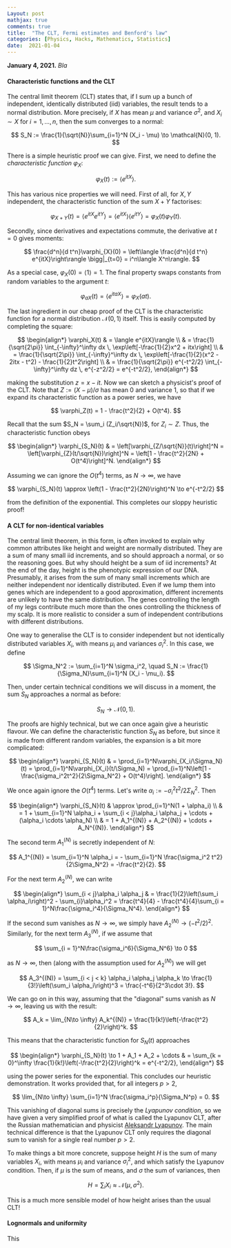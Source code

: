 ```yaml
---
Layout: post
mathjax: true
comments: true
title:  "The CLT, Fermi estimates and Benford's law"
categories: [Physics, Hacks, Mathematics, Statistics]
date:  2021-01-04
---
```


**January 4, 2021.** *Bla*

#### Characteristic functions and the CLT

The central limit theorem (CLT) states that, if I sum up a bunch of
independent, identically distributed (iid) variables, the result tends to a
normal distribution.
More precisely, if $X$ has mean $\mu$ and variance $\sigma^2$, and
$X_i \sim X$ for $i = 1, \ldots, n$, then the sum converges to a normal:

$$
S_N := \frac{1}{\sqrt{N}}\sum_{i=1}^N (X_i - \mu) \to \mathcal{N}(0, 1).
$$

There is a simple heuristic proof we can give.
First, we need to define the *characteristic function* $\varphi_X$:

$$
\varphi_X(t) := \langle e^{itX}\rangle.
$$

This has various nice properties we will need. First of all, for $X,
Y$ independent, the characteristic function of the sum $X+Y$ factorises:

$$
\varphi_{X+Y}(t)  = \langle
e^{itX}e^{itY}\rangle = \langle e^{itX}\rangle \langle e^{itY}\rangle
= \varphi_X(t) \varphi_Y(t).
$$

Secondly, since derivatives and expectations commute, the derivative
at $t = 0$ gives moments:

$$
\frac{d^n}{d t^n}\varphi_{X}(0) = \left\langle \frac{d^n}{d t^n}
e^{itX}\right\rangle \bigg|_{t=0} = i^n\langle X^n\rangle.
$$

As a special case, $\varphi_X(0) = \langle 1\rangle = 1$.
The final property swaps constants from random variables to the
argument $t$:

$$
\varphi_{aX}(t) = \langle e^{itaX}\rangle = \varphi_{X}(at).
$$

The last ingredient in our cheap proof of the CLT is the
characteristic function for a normal distribution $\mathcal{N}(0, 1)$
itself. This is easily computed by completing the square:

$$
\begin{align*}
\varphi_X(t) & = \langle e^{itX}\rangle \\
& = \frac{1}{\sqrt{2\pi}} \int_{-\infty}^\infty dx \,
\exp\left[-\frac{1}{2}x^2 + itx\right] \\
& = \frac{1}{\sqrt{2\pi}} \int_{-\infty}^\infty dx \,
\exp\left[-\frac{1}{2}(x^2 - 2itx  - t^2) - \frac{1}{2}t^2\right] \\
& = \frac{1}{\sqrt{2\pi}} e^{-t^2/2} \int_{-\infty}^\infty dz \,
e^{-z^2/2} = e^{-t^2/2},
\end{align*}
$$

making the substitution $z = x - it$.
Now we can sketch a physicist's proof of the CLT.
Note that $Z := (X - \mu)/\sigma$ has mean $0$ and variance $1$, so that
if we expand its characteristic function as a power series, we have

$$
\varphi_Z(t) = 1 - \frac{t^2}{2} + O(t^4).
$$

Recall that the sum $S_N = \sum_i (Z_i/\sqrt{N})$, for $Z_i \sim Z$.
Thus, the characteristic function obeys

$$
\begin{align*}
\varphi_{S_N}(t) & = \left[\varphi_{Z/\sqrt{N}}(t)\right]^N  = \left[\varphi_{Z}(t/\sqrt{N})\right]^N = \left[1 - \frac{t^2}{2N} + O(t^4)\right]^N.
\end{align*}
$$

Assuming we can ignore the $O(t^4)$ terms, as $N \to \infty$, we have

$$
\varphi_{S_N}(t) \approx \left(1 - \frac{t^2}{2N}\right)^N \to e^{-t^2/2}
$$

from the definition of the exponential.
This completes our sloppy heuristic proof!

#### A CLT for non-identical variables

The central limit theorem, in this form, is often invoked to explain
why common attributes like height and weight are normally distributed.
They are a sum of many small iid increments, and so should approach a
normal, or so the reasoning goes.
But why should height be a sum of iid increments?
At the end of the day, height is the phenotypic expression of our DNA.
Presumably, it arises from the sum of many small increments which are
neither independent nor identically distributed.
Even if we lump them into genes which are independent to a good
approximation, different increments are unlikely to have the same distribution.
The genes controlling the length of my legs contribute much
more than the ones controlling the thickness of my scalp.
It is more realistic to consider a sum of independent contributions
with different distributions.

One way to generalise the CLT is to consider independent but not
identically distributed variables $X_i$, with means $\mu_i$ and
variances $\sigma_i^2$.
In this case, we define

$$
\Sigma_N^2 := \sum_{i=1}^N \sigma_i^2, \quad S_N :=
\frac{1}{\Sigma_N}\sum_{i=1}^N (X_i - \mu_i).
$$

Then, under certain technical conditions we will discuss in a moment,
the sum $S_N$ approaches a normal as before:

$$
S_N \to \mathcal{N}(0, 1).
$$

The proofs are highly technical, but we can once again give a
heuristic flavour.
We can define the characteristic function $S_N$ as before, but since
it is made from different random variables, the expansion is a bit
more complicated:

$$
\begin{align*}
\varphi_{S_N}(t) & = \prod_{i=1}^N\varphi_{X_i/\Sigma_N}(t) = \prod_{i=1}^N\varphi_{X_i}(t/\Sigma_N) = \prod_{i=1}^N\left[1 - \frac{\sigma_i^2t^2}{2\Sigma_N^2} + O(t^4)\right].
\end{align*}
$$

We once again ignore the $O(t^4)$ terms.
Let's write $\alpha_i := - \sigma_i^2 t^2/2\Sigma_N^2$.
Then

$$
\begin{align*}
\varphi_{S_N}(t) & \approx
\prod_{i=1}^N(1 + \alpha_i)
\\
& = 1 + \sum_{i=1}^N \alpha_i + \sum_{i < j}\alpha_i \alpha_j + \cdots +
(\alpha_i \cdots \alpha_N) \\
& = 1 + A_1^{(N)} + A_2^{(N)} + \cdots + A_N^{(N)}.
\end{align*}
$$

The second term $A_1^{(N)}$ is secretly independent of $N$:

$$
A_1^{(N)} = \sum_{i=1}^N \alpha_i = - \sum_{i=1}^N \frac{\sigma_i^2
t^2}{2\Sigma_N^2} = -\frac{t^2}{2}.
$$

For the next term $A_2^{(N)}$, we can write

$$
\begin{align*}
\sum_{i < j}\alpha_i \alpha_j & = \frac{1}{2}\left(\sum_i
\alpha_i\right)^2 - \sum_{i}\alpha_i^2  = \frac{t^4}{4} - \frac{t^4}{4}\sum_{i = 1}^N\frac{\sigma_i^4}{\Sigma_N^4}.
\end{align*}
$$

If the second sum vanishes as $N \to \infty$, we simply have
$A_2^{(N)} \to (-t^2/2)^2$.
Similarly, for the next term $A_3^{(N)}$, if we assume that

$$
\sum_{i = 1}^N\frac{\sigma_i^6}{\Sigma_N^6} \to 0
$$

as $N \to \infty$, then (along with the assumption used for
$A_2^{(N)}$) we will get

$$
A_3^{(N)} = \sum_{i < j < k} \alpha_i \alpha_j \alpha_k \to
\frac{1}{3!}\left(\sum_i \alpha_i\right)^3 = \frac{-t^6}{2^3\cdot 3!}.
$$

We can go on in this way, assuming that the "diagonal" sums vanish as
$N \to \infty$, leaving us with the result:

$$
A_k = \lim_{N\to \infty} A_k^{(N)} = \frac{1}{k!}\left(-\frac{t^2}{2}\right)^k.
$$

This means that the characteristic function for $S_N(t)$ approaches

$$
\begin{align*}
\varphi_{S_N}(t) \to 1 + A_1 + A_2 + \cdots
& = \sum_{k = 0}^\infty \frac{1}{k!}\left(-\frac{t^2}{2}\right)^k = e^{-t^2/2},
\end{align*}
$$

using the power series for the exponential.
This concludes our heuristic demonstration. It works provided that, for all
integers $p > 2$,

$$
\lim_{N\to \infty} \sum_{i=1}^N \frac{\sigma_i^p}{\Sigma_N^p} = 0.
$$

This vanishing of diagonal sums is precisely the *Lyapunov
condition*, so we have given a very simplified proof of what is called
the Lyapunov CLT, after the Russian mathematician and physicist [Aleksandr Lyapunov](https://en.wikipedia.org/wiki/Aleksandr_Lyapunov).
The main technical difference is that the Lyapunov CLT only requires
the diagonal sum to vanish for a single real number $p > 2$.

To make things a bit more concrete, suppose height $H$ is the sum of many
variables $X_i$, with means $\mu_i$ and variance $\sigma_i^2$, and
which satisfy the Lyapunov condition.
Then, if $\mu$ is the sum of means, and $\sigma$ the sum of variances,
then

$$
H = \sum_i X_i \approx \mathcal{N}(\mu, \sigma^2).
$$

This is a much more sensible model of how height arises than the usual
CLT!

#### Lognormals and uniformity

This 

<!-- https://arxiv.org/pdf/cond-mat/9808305.pdf -->
